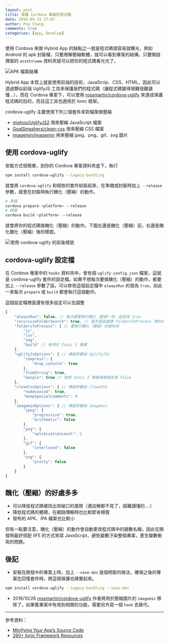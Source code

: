 ```yaml
---
layout: post
title: 保護 Cordova 專案的程式碼
date: 2016-05-31 17:07
author: Poy Chang
comments: true
categories: [App, Develop]
---
```

使用 Cordova 來做 Hybrid App 的缺點之一就是程式碼很容易就曝光，例如 Android 的 apk 封裝檔，只要用解壓縮軟體，就可以看到專案的結構，只要開啟裡面的 `assets\www` 資料夾就可以把你的程式碼看光光了。

![APK 檔案結構](http://i.imgur.com/zeQ7a9u.png)

Hybrid App 本質上就是使用前端的技術，JavaScrip、CSS、HTML，因此可以透過類似前端 UglifyJS 工具來保護我們的程式碼（讓程式碼變得很難很難讀懂...），而在 Cordova 專案下，可以使用 [rossmartin/cordova-uglify](https://github.com/rossmartin/cordova-uglify) 來達成保護程式碼的目的，而且這工具也適用於 Ionic 框架。

cordova-uglify 主要使用下列三個套件來對檔案做壓縮

* [mishoo/UglifyJS2](https://github.com/mishoo/UglifyJS2) 用來壓縮 JavaScript 檔案
* [GoalSmashers/clean-css](https://github.com/GoalSmashers/clean-css) 用來壓縮 CSS 檔案
* [imagemin/imagemin](https://github.com/imagemin/imagemin) 用來壓縮 jpeg、png、gif、svg 圖片

## 使用 cordova-uglify

安裝方式很簡單，到你的 Cordova 專案資料夾底下，執行

```bash
npm install cordova-uglify --legacy-bundling
``` 

就會將 `cordova-uglify` 和相依的套件給裝起來，在準備或封裝時加上 `--release` 參數，就會在封裝時執行醜化（壓縮）的動作。

```bash
# 準備
cordova prepare <platform> --release
# 建置
cordova build <platform> --release
```

就會將你的程式碼做醜化（壓縮）的動作。下圖左邊是醜化（壓縮）前，右邊是醜化醜化（壓縮）後的樣貌。

![使用 cordova-uglify 的前後樣貌](http://i.imgur.com/2sJ24Di.png)

## cordova-uglify 設定檔

在 Cordova 專案中的 `hooks` 資料夾中，會有個 `uglify-config.json` 檔案，這就是 cordova-uglify 套件的設定檔，如果不想每次要做醜化（壓縮）的動作，都要加上 `--release` 參數了話，可以修改這個設定檔中 `alwaysRun` 的值為 `true`，如此一來每次 `prepare` 或 `build` 都會執行這個動作。

這個設定檔裡面還有很多設定可以去調整

```javascript
{
    "alwaysRun": false, // 每次都要執行醜化（壓縮）時，設定成 true
    "recursiveFolderSearch": true, // 是否遞迴處理 foldersToProcess 資料夾中的 JS 和 CSS 檔
    "foldersToProcess": [ // 要執行醜化（壓縮）的資料夾
        "js",
        "css",
        "img",
        "build" // 使用於 Ionic 2 專案
    ],
    "uglifyJsOptions": { // 傳遞參數給 UglifyJS2
        "compress": {
            "drop_console": true
        },
        "fromString": true,
        "mangle": true // 使用 Ionic 2 專案時需設定成 false
    },
    "cleanCssOptions": { // 傳遞參數給 CleanCSS
        "noAdvanced": true,
        "keepSpecialComments": 0
    },
    "imageminOptions": { // 傳遞參數給 imagemin
        "jpeg": {
            "progressive": true,
            "arithmetic": false
        },
        "png": {
            "optimizationLevel": 2
        },
        "gif": {
            "interlaced": false
        },
        "svg": {
            "pretty": false
        }
    }
}
```

## 醜化（壓縮）的好處多多

* 可以降低程式碼被找出突破口的風險（連註解都不見了，超難讀懂的....）
* 降低程式碼的體積，在網路傳輸時也比較節省頻寬
* 發布的 APK、IPA 檔案也比較小
 
但有一點要注意，醜化（壓縮）的動作會自動更改程式碼中的變數名稱，因此在開發時最好搭配 IIFE 的方式來寫 JavaScript，避免變數汙染整個專案，產生變數衝突的問題。

## 後記

* 安裝在開發中的專案上時，加上 `--save-dev` 是個明智的做法，確保之後的專案在回復套件時，將這個保護也建置起來。

```bash
npm install cordova-uglify --legacy-bundling --save-dev
``` 

* 2016/10/26 [rossmartin/cordova-uglify](https://github.com/rossmartin/cordova-uglify) 作者將用於壓縮圖片的 `imagemin` 移除了，如果舊專案中有用到相關的功能，需要另外寫一個 `hook` 去替代。

----------

參考資料：

* [Minifying Your App’s Source Code](http://blog.ionic.io/minifying-your-source-code/)
* [260+ Ionic Framework Resources](http://mcgivery.com/100-ionic-framework-resources/)